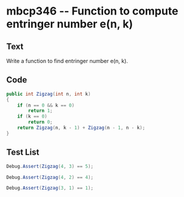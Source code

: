 # mbcp346 -- Function to compute entringer number e(n, k)

## Text

Write a function to find entringer number e(n, k).

## Code

```csharp
public int Zigzag(int n, int k) 
{ 
    if (n == 0 && k == 0) 
        return 1; 
    if (k == 0) 
        return 0; 
    return Zigzag(n, k - 1) + Zigzag(n - 1, n - k); 
}
```

## Test List

```csharp
Debug.Assert(Zigzag(4, 3) == 5);
```

```csharp
Debug.Assert(Zigzag(4, 2) == 4);
```

```csharp
Debug.Assert(Zigzag(3, 1) == 1);
```
